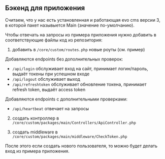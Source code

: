 ## Бэкенд для приложения

Считаем, что у нас есть установленная и работающая evo cms версии 3, в которой пакет назывыется Main (значение по-умолчанию).

Чтобы отвечать на запросы из примера приложения нужно добавить в соответствующие файлы код из репозитория:

1. добавить в `/core/custom/routes.php` новые роуты (см. пример)

Добавляются endpoints без дополнительных проверок:

- `/api/login` обслуживает вход на сайт, принимает логин/пароль, выдаёт токены при успешном входе
- `/api/logout` обслуживает выход
- `/api/refreshtoken` обслуживает обновление токена, принимает refresh token, выдаёт access token

Добавляются endpoints с дополнительными проверками:

- `/api/heartbeat` отвечает на запросы

2. создать контроллер в `/core/custom/packages/main/Controllers/ApiController.php`

3. создать middleware в `/core/custom/packages/main/middleware/CheckToken.php`

После этого если создать нового пользователя, то можно будет делать вход из примера приложения.
